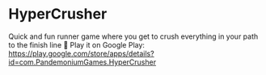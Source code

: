 # HyperCrusher
Quick and fun runner game where you get to crush everything in your path to the finish line 🏁
Play it on Google Play: https://play.google.com/store/apps/details?id=com.PandemoniumGames.HyperCrusher
